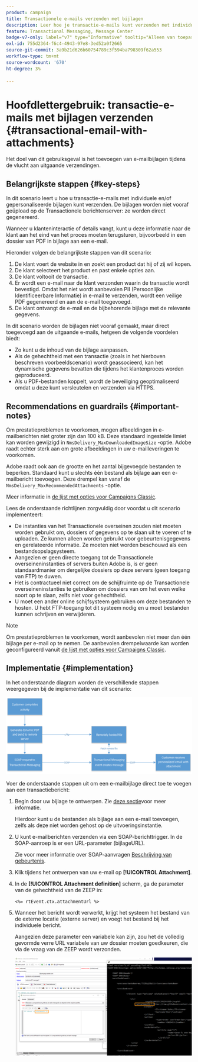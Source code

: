 ```yaml
---
product: campaign
title: Transactionele e-mails verzenden met bijlagen
description: Leer hoe je transactie-e-mails kunt verzenden met individuele en/of gepersonaliseerde bijlagen met Adobe Campaign
feature: Transactional Messaging, Message Center
badge-v7-only: label="v7" type="Informative" tooltip="Alleen van toepassing op Campaign Classic v7"
exl-id: 755d2364-f6c4-4943-97e8-3ed52a0f2665
source-git-commit: 3a9b21d626b60754789c3f594ba798309f62a553
workflow-type: tm+mt
source-wordcount: '670'
ht-degree: 3%

---
```


# Hoofdlettergebruik: transactie-e-mails met bijlagen verzenden {#transactional-email-with-attachments}



Het doel van dit gebruiksgeval is het toevoegen van e-mailbijlagen tijdens de vlucht aan uitgaande verzendingen.

## Belangrijkste stappen {#key-steps}

In dit scenario leert u hoe u transactie-e-mails met individuele en/of gepersonaliseerde bijlagen kunt verzenden. De bijlagen worden niet vooraf geüpload op de Transactionele berichtenserver: ze worden direct gegenereerd.

Wanneer u klanteninteractie of details vangt, kunt u deze informatie naar de klant aan het eind van het proces moeten terugsturen, bijvoorbeeld in een dossier van PDF in bijlage aan een e-mail.

Hieronder volgen de belangrijkste stappen van dit scenario:

1. De klant voert de website in en zoekt een product dat hij of zij wil kopen.
1. De klant selecteert het product en past enkele opties aan.
1. De klant voltooit de transactie.
1. Er wordt een e-mail naar de klant verzonden waarin de transactie wordt bevestigd. Omdat het niet wordt aanbevolen PII (Persoonlijke Identificeerbare Informatie) in e-mail te verzenden, wordt een veilige PDF gegenereerd en aan de e-mail toegevoegd.
1. De klant ontvangt de e-mail en de bijbehorende bijlage met de relevante gegevens.

In dit scenario worden de bijlagen niet vooraf gemaakt, maar direct toegevoegd aan de uitgaande e-mails, hetgeen de volgende voordelen biedt:

* Zo kunt u de inhoud van de bijlage aanpassen.
* Als de gehechtheid met een transactie (zoals in het hierboven beschreven voorbeeldscenario) wordt geassocieerd, kan het dynamische gegevens bevatten die tijdens het klantenproces worden geproduceerd.
* Als u PDF-bestanden koppelt, wordt de beveiliging geoptimaliseerd omdat u deze kunt versleutelen en verzenden via HTTPS.

## Recommendations en guardrails {#important-notes}

Om prestatieproblemen te voorkomen, mogen afbeeldingen in e-mailberichten niet groter zijn dan 100 kB. Deze standaard ingestelde limiet kan worden gewijzigd in `NmsDelivery_MaxDownloadedImageSize` -optie. Adobe raadt echter sterk aan om grote afbeeldingen in uw e-mailleveringen te voorkomen.

Adobe raadt ook aan de grootte en het aantal bijgevoegde bestanden te beperken. Standaard kunt u slechts één bestand als bijlage aan een e-mailbericht toevoegen. Deze drempel kan vanaf de `NmsDelivery_MaxRecommendedAttachments` -optie.

Meer informatie in [de lijst met opties voor Campaigns Classic](../../installation/using/configuring-campaign-options.md#delivery).

Lees de onderstaande richtlijnen zorgvuldig door voordat u dit scenario implementeert:

* De instanties van het Transactionele overseinen zouden niet moeten worden gebruikt om, dossiers of gegevens op te slaan uit te voeren of te uploaden. Ze kunnen alleen worden gebruikt voor gebeurtenisgegevens en gerelateerde informatie. Ze moeten niet worden beschouwd als een bestandsopslagsysteem.
* Aangezien er geen directe toegang tot de Transactionele overseineninstanties of servers buiten Adobe is, is er geen standaardmanier om dergelijke dossiers op deze servers (geen toegang van FTP) te duwen.
* Het is contractueel niet correct om de schijfruimte op de Transactionele overseineninstanties te gebruiken om dossiers van om het even welke soort op te slaan, zelfs niet voor gehechtheid.
* U moet een ander online schijfsysteem gebruiken om deze bestanden te hosten. U hebt FTP-toegang tot dit systeem nodig en u moet bestanden kunnen schrijven en verwijderen.

>[!NOTE]
>
>Om prestatieproblemen te voorkomen, wordt aanbevolen niet meer dan één bijlage per e-mail op te nemen. De aanbevolen drempelwaarde kan worden geconfigureerd vanuit [de lijst met opties voor Campaigns Classic](../../installation/using/configuring-campaign-options.md#delivery).

## Implementatie {#implementation}

In het onderstaande diagram worden de verschillende stappen weergegeven bij de implementatie van dit scenario:

![](assets/message-center-uc1.png)

Voer de onderstaande stappen uit om een e-mailbijlage direct toe te voegen aan een transactiebericht:

1. Begin door uw bijlage te ontwerpen. Zie [deze sectie](../../delivery/using/attaching-files.md#attach-a-personalized-file)voor meer informatie.

   Hierdoor kunt u de bestanden als bijlage aan een e-mail toevoegen, zelfs als deze niet worden gehost op de uitvoeringsinstantie.

1. U kunt e-mailberichten verzenden via een SOAP-berichttrigger. In de SOAP-aanroep is er een URL-parameter (bijlageURL).

   Zie voor meer informatie over SOAP-aanvragen [Beschrijving van gebeurtenis](../../message-center/using/event-description.md).

1. Klik tijdens het ontwerpen van uw e-mail op **[!UICONTROL Attachment]**.

1. In de **[!UICONTROL Attachment definition]** scherm, ga de parameter van de gehechtheid van de ZEEP in:

   ```
   <%= rtEvent.ctx.attachmentUrl %>
   ```

1. Wanneer het bericht wordt verwerkt, krijgt het systeem het bestand van de externe locatie (externe server) en voegt het bestand bij het individuele bericht.

   Aangezien deze parameter een variabele kan zijn, zou het de volledig gevormde verre URL variabele van uw dossier moeten goedkeuren, die via de vraag van de ZEEP wordt verzonden.

   ![](assets/message-center-uc2.png)
